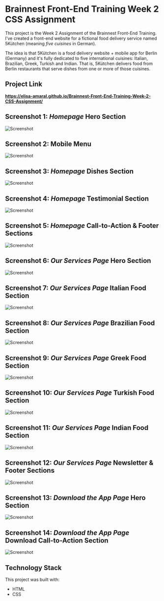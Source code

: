 # Brainnest Front-End Training Week 2 CSS Assignment

This project is the Week 2 Assignment of the Brainnest Front-End Training. I've created a front-end website for a fictional food delivery service named 5Kütchen (meaning *five cuisines* in German). 

The idea is that 5Kütchen is a food delivery website + mobile app for Berlin (Germany) and it's fully dedicated to five international cuisines: Italian, Brazilian, Greek, Turkish and Indian. That is, 5Kütchen delivers food from Berlin restaurants that serve dishes from one or more of those cuisines.

## Project Link

**https://elisa-amaral.github.io/Brainnest-Front-End-Training-Week-2-CSS-Assignment/**

## Screenshot 1: *Homepage* Hero Section

![Screenshot](/assets/images/screenshots/Screenshot_1.jpg)

## Screenshot 2: Mobile Menu

![Screenshot](/assets/images/screenshots/Screenshot_2.jpg)

## Screenshot 3: *Homepage* Dishes Section

![Screenshot](/assets/images/screenshots/Screenshot_3.jpg)

## Screenshot 4: *Homepage* Testimonial Section

![Screenshot](/assets/images/screenshots/Screenshot_4.jpg)

## Screenshot 5: *Homepage* Call-to-Action & Footer Sections

![Screenshot](/assets/images/screenshots/Screenshot_5.jpg)

## Screenshot 6: *Our Services Page* Hero Section

![Screenshot](/assets/images/screenshots/Screenshot_6.jpg)

## Screenshot 7: *Our Services Page* Italian Food Section

![Screenshot](/assets/images/screenshots/Screenshot_7.jpg)

## Screenshot 8: *Our Services Page* Brazilian Food Section

![Screenshot](/assets/images/screenshots/Screenshot_8.jpg)

## Screenshot 9: *Our Services Page* Greek Food Section

![Screenshot](/assets/images/screenshots/Screenshot_9.jpg)

## Screenshot 10: *Our Services Page* Turkish Food Section

![Screenshot](/assets/images/screenshots/Screenshot_10.jpg)

## Screenshot 11: *Our Services Page* Indian Food Section

![Screenshot](/assets/images/screenshots/Screenshot_11.jpg)

## Screenshot 12: *Our Services Page* Newsletter & Footer Sections

![Screenshot](/assets/images/screenshots/Screenshot_12.jpg)

## Screenshot 13: *Download the App Page* Hero Section

![Screenshot](/assets/images/screenshots/Screenshot_13.jpg)

## Screenshot 14: *Download the App Page* Download Call-to-Action Section

![Screenshot](/assets/images/screenshots/Screenshot_14.jpg)

## Technology Stack

This project was built with:

+ HTML
+ CSS
